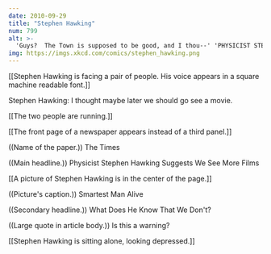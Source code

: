 ```yaml
---
date: 2010-09-29
title: "Stephen Hawking"
num: 799
alt: >-
  'Guys?  The Town is supposed to be good, and I thou--' 'PHYSICIST STEPHEN HAWKING DECLARES NEW FILM BEST IN ALL SPACE AND TIME' 'No, I just heard that--' 'SHOULD SCIENCE PLAY A ROLE IN JUDGING BEN AFFLECK?' 'I don't think--' 'WHAT ABOUT MATT DAMON?'
img: https://imgs.xkcd.com/comics/stephen_hawking.png
---
```

[[Stephen Hawking is facing a pair of people.  His voice appears in a square machine readable font.]]

Stephen Hawking: I thought maybe later we should go see a movie.

[[The two people are running.]]

[[The front page of a newspaper appears instead of a third panel.]]

((Name of the paper.)) The Times

((Main headline.)) Physicist Stephen Hawking Suggests We See More Films

[[A picture of Stephen Hawking is in the center of the page.]]

((Picture's caption.)) Smartest Man Alive

((Secondary headline.)) What Does He Know That We Don't?

((Large quote in article body.)) Is this a warning?

[[Stephen Hawking is sitting alone, looking depressed.]]


